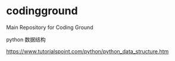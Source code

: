 # codingground
Main Repository for Coding Ground

python 数据结构

https://www.tutorialspoint.com/python/python_data_structure.htm
